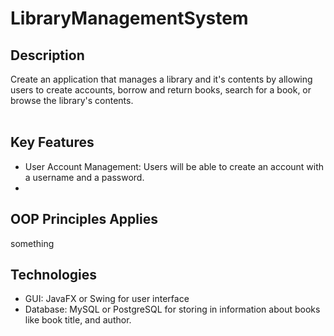 # LibraryManagementSystem
## Description
Create an application that manages a library and it's contents by allowing users to create accounts, borrow and return books, search for a book, or browse the library's contents. <br><br>

## Key Features
* User Account Management: Users will be able to create an account with a username and a password.
* 

## OOP Principles Applies
something

## Technologies
* GUI: JavaFX or Swing for user interface
* Database:  MySQL or PostgreSQL for storing in information about books like book title, and author.
